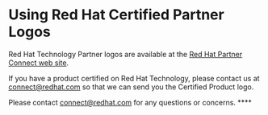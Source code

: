 # Using Red Hat Certified Partner Logos

Red Hat Technology Partner logos are available at the [Red Hat Partner Connect web site](https://connect.redhat.com/benefits/marketing).

If you have a product certified on Red Hat Technology, please contact us at [connect@redhat.com](mailto:connect@redhat.com) so that we can send you the Certified Product logo.

Please contact [connect@redhat.com](mailto:connect@redhat.com) for any questions or concerns.  ****  


